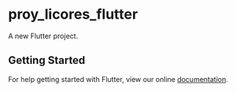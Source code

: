 # proy_licores_flutter

A new Flutter project.

## Getting Started

For help getting started with Flutter, view our online
[documentation](https://flutter.io/).
